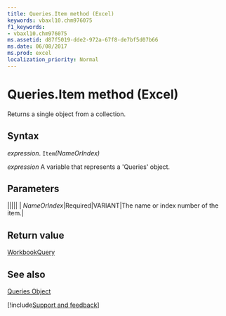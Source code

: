 ```yaml
---
title: Queries.Item method (Excel)
keywords: vbaxl10.chm976075
f1_keywords:
- vbaxl10.chm976075
ms.assetid: d87f5019-dde2-972a-67f8-de7bf5d07b66
ms.date: 06/08/2017
ms.prod: excel
localization_priority: Normal
---
```



# Queries.Item method (Excel)

Returns a single object from a collection.


## Syntax

_expression_. `Item`_(NameOrIndex)_

_expression_ A variable that represents a 'Queries' object.


## Parameters



|||||
| _NameOrIndex_|Required|VARIANT|The name or index number of the item.|

## Return value

[WorkbookQuery](Excel.workbookquery.md)


## See also


[Queries Object](Excel.queries.md)

[!include[Support and feedback](~/includes/feedback-boilerplate.md)]